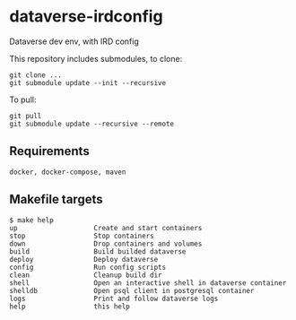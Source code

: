 # dataverse-irdconfig
Dataverse dev env, with IRD config

This repository includes submodules, to clone:

```
git clone ...
git submodule update --init --recursive
```

To pull:

```
git pull
git submodule update --recursive --remote
```


## Requirements

`docker, docker-compose, maven`

## Makefile targets

```
$ make help
up                   Create and start containers
stop                 Stop containers
down                 Drop containers and volumes
build                Build builded dataverse
deploy               Deploy dataverse
config               Run config scripts
clean                Cleanup build dir
shell                Open an interactive shell in dataverse container
shelldb              Open psql client in postgresql container
logs                 Print and follow dataverse logs
help                 this help
```